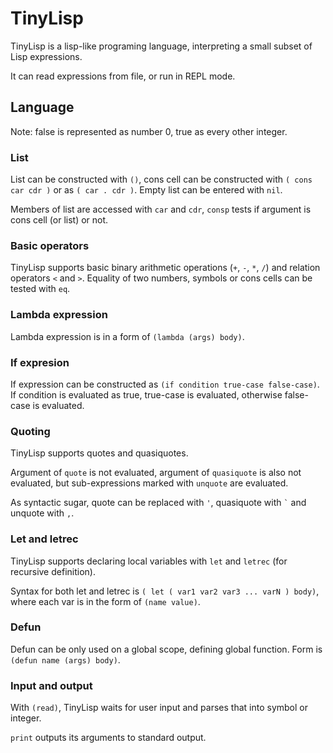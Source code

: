 # TinyLisp

TinyLisp is a lisp-like programing language, interpreting a small subset of Lisp expressions.


It can read expressions from file, or run in REPL mode.

## Language
Note: false is represented as number 0, true as every other integer.

### List
List can be constructed with `()`, cons cell can be constructed with `( cons car cdr )` or as `( car . cdr )`. Empty list can be entered with `nil`.

Members of list are accessed with `car` and `cdr`, `consp` tests if argument is cons cell (or list) or not.

### Basic operators
TinyLisp supports basic binary arithmetic operations (`+`, `-`, `*`, `/`) and relation operators `<` and `>`. Equality of two numbers, symbols or cons cells can be tested with `eq`.

### Lambda expression
Lambda expression is in a form of `(lambda (args) body)`.

### If expresion
If expression can be constructed as `(if condition true-case false-case)`. If condition is evaluated as true, true-case is evaluated, otherwise false-case is evaluated.

### Quoting
TinyLisp supports quotes and quasiquotes.

Argument of `quote` is not evaluated, argument of `quasiquote` is also not evaluated, but sub-expressions marked with `unquote` are evaluated.

As syntactic sugar, quote can be replaced with ` ' `, quasiquote with ``` ` ``` and unquote with `,`.

### Let and letrec
TinyLisp supports declaring local variables with `let` and `letrec` (for recursive definition).

Syntax for both let and letrec is `( let ( var1 var2 var3 ... varN ) body)`, where each var is in the form of `(name value)`.

### Defun
Defun can be only used on a global scope, defining global function. Form is `(defun name (args) body)`.

### Input and output
With `(read)`, TinyLisp waits for user input and parses that into symbol or integer.

`print` outputs its arguments to standard output.
